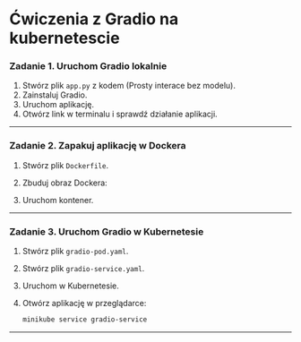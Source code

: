 
# Ćwiczenia z Gradio na kubernetescie

### Zadanie 1. Uruchom Gradio lokalnie

1. Stwórz plik `app.py` z kodem (Prosty interace bez modelu). 
2. Zainstaluj Gradio. 
3. Uruchom aplikację.
4. Otwórz link w terminalu i sprawdź działanie aplikacji.

---

### Zadanie 2. Zapakuj aplikację w Dockera

1. Stwórz plik `Dockerfile`.
2. Zbuduj obraz Dockera:

3. Uruchom kontener.

---

### Zadanie 3. Uruchom Gradio w Kubernetesie

1. Stwórz plik `gradio-pod.yaml`.
2. Stwórz plik `gradio-service.yaml`.
3. Uruchom w Kubernetesie. 
4. Otwórz aplikację w przeglądarce:

   ```bash
   minikube service gradio-service
   ```

---
